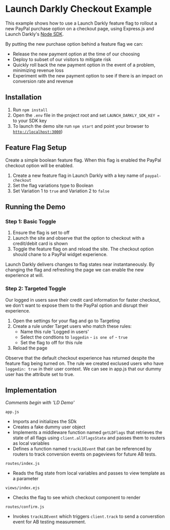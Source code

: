 # Launch Darkly Checkout Example
This example shows how to use a Launch Darkly feature flag to rollout a new PayPal purchase option on a checkout page, using Express.js and Launch Darkly's [Node SDK](https://docs.launchdarkly.com/sdk/server-side/node-js).

By putting the new purchase option behind a feature flag we can:

* Release the new payment option at the time of our choosing
* Deploy to subset of our visitors to mitigate risk
* Quickly roll back the new payment option in the event of a problem, minimizing revenue loss
* Experiment with the new payment option to see if there is an impact on conversion rate and revenue

## Installation
1. Run `npm install`
2. Open the `.env` file in the project root and set `LAUNCH_DARKLY_SDK_KEY = ` to your SDK key
1. To launch the demo site run `npm start` and point your browser to [`http://localhost:3000`](https://localhost:3000))

## Feature Flag Setup
Create a simple boolean feature flag. When this flag is enabled the PayPal checkout option will be enabled.

1. Create a new feature flag in Launch Darkly with a key name of `paypal-checkout`
2. Set the flag variations type to Boolean
3. Set Variation 1 to `true` and Variation 2 to `false`

## Running the Demo

### Step 1: Basic Toggle

1. Ensure the flag is set to off
2. Launch the site and observe that the option to checkout with a credit/debit card is shown
2. Toggle the feature flag on and reload the site. The checkout option should chane to a PayPal widget experience.

Launch Darkly delivers changes to flag states near instantaneously. By changing the flag and refreshing the page we can enable the new experience at will.


### Step 2: Targeted Toggle

Our logged in users save their credit card information for faster checkout, we don't want to expose them to the PayPal option and disrupt their experience. 
1. Open the settings for your flag and go to Targeting
2. Create a rule under Target users who match these rules:
    * Name this rule 'Logged in users'
    * Select the condtions to `loggedin` - `is one of` - `true`
    * Set the flag to off for this rule
3. Reload the page

Observe that the default checkout experience has returned despite the feature flag being turned on. The rule we created exclused users who have `loggedin: true` in their user context. We can see in app.js that our dummy user has the attribute set to true.


## Implementation
*Comments begin with 'LD Demo'*

`app.js`

* Imports and initializes the SDk
* Creates a fake dummy user object
* Implements a middleware function named `getLDFlags` that retrieves the state of all flags using `client.allFlagsState` and passes them to routers as local variables
* Defines a function named `trackLDEvent` that can be referenced by routers to track conversion events on pageviews for future AB tests.

`routes/index.js`

* Reads the flag state from local variables and passes to view template as a parameter

`views/index.ejs`
* Checks the flag to see which checkout component to render

`routes/confirm.js`
* Invokes `trackLDEvent` which triggers `client.track` to send a converstion event for AB testing measurement.
